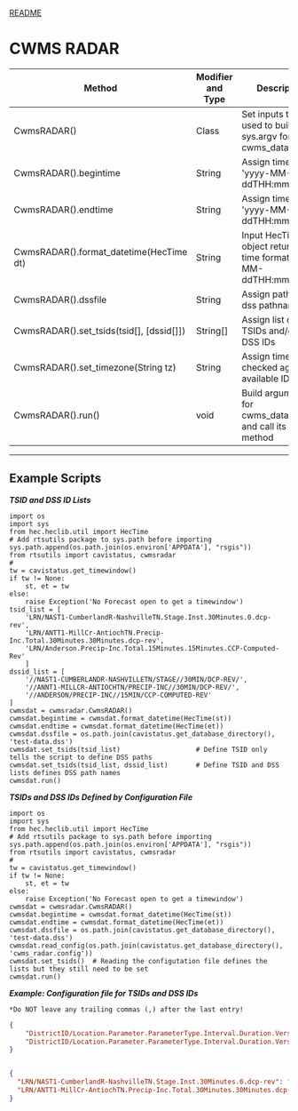 [README](../README.md)
# CWMS RADAR

| Method                                   | Modifier and Type | Description                                                         |
| ---------------------------------------- | ----------------- | ------------------------------------------------------------------- |
| CwmsRADAR()                              | Class             | Set inputs that are used to build the sys.argv for cwms_data2dss.py |
| CwmsRADAR().begintime                    | String            | Assign time format 'yyyy-MM-ddTHH:mm:00'                            |
| CwmsRADAR().endtime                      | String            | Assign time format 'yyyy-MM-ddTHH:mm:00'                            |
| CwmsRADAR().format_datetime(HecTime dt)  | String            | Input HecTime object returning time format 'yyyy-MM-ddTHH:mm:00'    |
| CwmsRADAR().dssfile                      | String            | Assign path and dss pathname                                        |
| CwmsRADAR().set_tsids(tsid[], [dssid[]]) | String[]          | Assign list of TSIDs and/or list of DSS IDs                         |
| CwmsRADAR().set_timezone(String tz)      | String            | Assign timezone; checked against available IDs                      |
| CwmsRADAR().run()                        | void              | Build arguments for cwms_data2dss.py and call its main() method     |

---

## Example Scripts

___TSID and DSS ID Lists___

```jython
import os
import sys
from hec.heclib.util import HecTime
# Add rtsutils package to sys.path before importing
sys.path.append(os.path.join(os.environ['APPDATA'], "rsgis"))
from rtsutils import cavistatus, cwmsradar
#
tw = cavistatus.get_timewindow()
if tw != None:
    st, et = tw
else:
    raise Exception('No Forecast open to get a timewindow')
tsid_list = [
    'LRN/NAST1-CumberlandR-NashvilleTN.Stage.Inst.30Minutes.0.dcp-rev',
    'LRN/ANTT1-MillCr-AntiochTN.Precip-Inc.Total.30Minutes.30Minutes.dcp-rev',
    'LRN/Anderson.Precip-Inc.Total.15Minutes.15Minutes.CCP-Computed-Rev'
    ]
dssid_list = [
    '//NAST1-CUMBERLANDR-NASHVILLETN/STAGE//30MIN/DCP-REV/',
    '//ANNT1-MILLCR-ANTIOCHTN/PRECIP-INC//30MIN/DCP-REV/',
    '//ANDERSON/PRECIP-INC//15MIN/CCP-COMPUTED-REV'
]
cwmsdat = cwmsradar.CwmsRADAR()
cwmsdat.begintime = cwmsdat.format_datetime(HecTime(st))
cwmsdat.endtime = cwmsdat.format_datetime(HecTime(et))
cwmsdat.dssfile = os.path.join(cavistatus.get_database_directory(), 'test-data.dss')
cwmsdat.set_tsids(tsid_list)                   # Define TSID only tells the script to define DSS paths
cwmsdat.set_tsids(tsid_list, dssid_list)       # Define TSID and DSS lists defines DSS path names
cwmsdat.run()
```

___TSIDs and DSS IDs Defined by Configuration File___

```jython
import os
import sys
from hec.heclib.util import HecTime
# Add rtsutils package to sys.path before importing
sys.path.append(os.path.join(os.environ['APPDATA'], "rsgis"))
from rtsutils import cavistatus, cwmsradar
#
tw = cavistatus.get_timewindow()
if tw != None:
    st, et = tw
else:
    raise Exception('No Forecast open to get a timewindow')
cwmsdat = cwmsradar.CwmsRADAR()
cwmsdat.begintime = cwmsdat.format_datetime(HecTime(st))
cwmsdat.endtime = cwmsdat.format_datetime(HecTime(et))
cwmsdat.dssfile = os.path.join(cavistatus.get_database_directory(), 'test-data.dss')
cwmsdat.read_config(os.path.join(cavistatus.get_database_directory(), 'cwms_radar.config'))
cwmsdat.set_tsids()  # Reading the configutation file defines the lists but they still need to be set
cwmsdat.run()
```

___Example: Configuration file for TSIDs and DSS IDs___

`*Do NOT leave any trailing commas (,) after the last entry!`

```json
{
    "DistrictID/Location.Parameter.ParameterType.Interval.Duration.Version": "/Apart/Bpart/Cpart/Dpart/Epart/Fpart/",
    "DistrictID/Location.Parameter.ParameterType.Interval.Duration.Version": "/Apart/Bpart/Cpart/Dpart/Epart/Fpart/"
}
```

```json

{
  "LRN/NAST1-CumberlandR-NashvilleTN.Stage.Inst.30Minutes.0.dcp-rev": "//NAST1-CUMBERLANDR-NASHVILLETN/STAGE//30MIN/DCP-REV/",
  "LRN/ANTT1-MillCr-AntiochTN.Precip-Inc.Total.30Minutes.30Minutes.dcp-rev": "//ANNT1-MILLCR-ANTIOCHTN/PRECIP-INC//30MIN/DCP-REV/"
}
```
